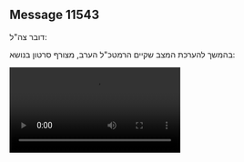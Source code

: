 ## Message 11543

דובר צה"ל: 

בהמשך להערכת המצב שקיים הרמטכ"ל הערב, מצורף סרטון בנושא:

![Video](11543/11543_media.mp4)
